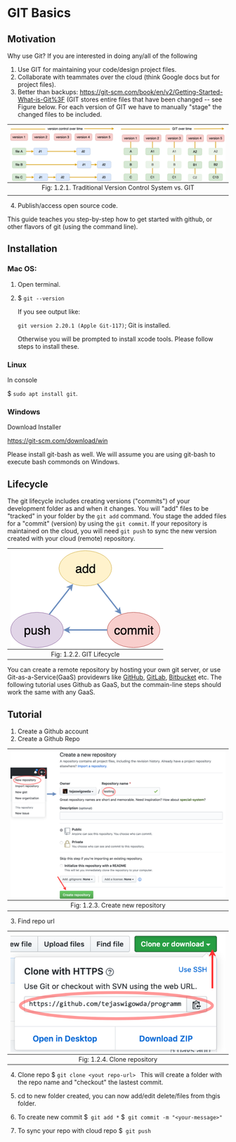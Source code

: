 

# GIT Basics
    
## Motivation

Why use Git? If you are interested in doing any/all of the following

1. Use GIT for maintaining your code/design project files.
2. Collaborate with teammates over the cloud (think Google docs but for project files).
3. Better than backups:
   <https://git-scm.com/book/en/v2/Getting-Started-What-is-Git%3F> (GIT
stores entire files that have been changed -- see Figure below. For each version of GIT we
have to manually "stage" the changed files to be included.

| <img style="display:block;margin:auto" src='../../imgs/vcsVSgit.png'> |   
| :--:                                                                  |   
| <figcaption> Fig: 1.2.1. Traditional Version Control System vs. GIT
</figcaption> |

4. Publish/access open source code.

This guide teaches you step-by-step how to get started with github, or other flavors of git (using the command line).

## Installation

### Mac OS:

1. Open terminal.
2. $ ``git --version``

    If you see output like:
    
    ``git version 2.20.1 (Apple Git-117)``; Git is installed.
    
    Otherwise you will be prompted to install xcode tools. Please follow steps to install these.
    
### Linux

In console

$ ``sudo apt install git``.

### Windows

Download Installer

<https://git-scm.com/download/win>


Please install git-bash as well. We will assume you are using git-bash
to execute bash commonds on Windows.

    



## Lifecycle

The git lifecycle includes creating versions ("commits") of your development folder as and when it changes. You will 
"add" files to be "tracked" in your folder by the `git add` command. You stage the added files for a "commit" (version) by using the `git commit`. If your repository is maintained on the cloud, you will need `git push` to sync the new version created with your cloud (remote) repository.

| <img style="display:block;margin:auto" src='../../imgs/lifecycle.png'> |   
| :--:                                                                   |   
| <figcaption> Fig: 1.2.2. GIT Lifecycle</figcaption>                    |  

You can create a remote repository by hosting your own git server, or use Git-as-a-Service(GaaS) providewrs like [GitHub](https://github.com/), [GitLab](https://gitlab.com), [Bitbucket](https://bitbucket.org/) etc. The following tutorial uses Github as GaaS, but the commain-line steps should work the same with any GaaS.





## Tutorial

1. Create a Github account
2. Create a Github Repo

| <img style="display:block;margin:auto" src='../../imgs/new.png'> |
| :--:                                                             |
| <figcaption> Fig: 1.2.3. Create new repository </figcaption>     |
    
3. Find repo url

| <img style="display:block;margin:auto" src='../../imgs/clone.png'> | 
| :--:                                                               |
| <figcaption> Fig: 1.2.4. Clone repository </figcaption>            | 

4. Clone repo
    $ ``git clone <yout repo-url> ``
    This will create a folder with the repo name and "checkout" the lastest commit.
    
5. cd to new folder created, you can now add/edit delete/files from thgis folder.

6. To create new commit
    $`` git add *``
    $`` git commit -m "<your-message>"``
    
7. To sync your repo with cloud repo
        $`` git push``


